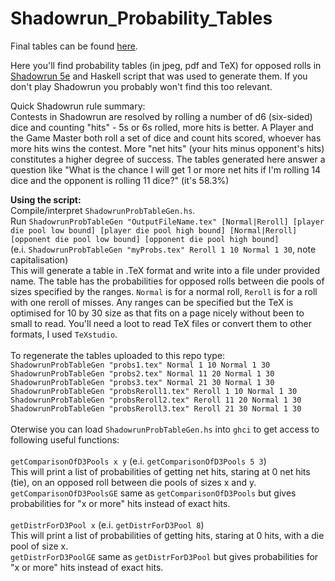 # Shadowrun_Probability_Tables

Final tables can be found [here](https://imgur.com/a/lrGKDF1).

Here you'll find probability tables (in jpeg, pdf and TeX) for opposed rolls in [Shadowrun 5e](https://en.wikipedia.org/wiki/Shadowrun) and Haskell script that was used to generate them. If you don't play Shadowrun you probably won't find this too relevant.

Quick Shadowrun rule summary:<br />
Contests in Shadowrun are resolved by rolling a number of d6 (six-sided) dice and counting "hits" - 5s or 6s rolled, more hits is better. A Player and the Game Master both roll a set of dice and count hits scored, whoever has more hits wins the contest. More "net hits" (your hits minus opponent's hits) constitutes a higher degree of success. The tables generated here answer a question like "What is the chance I will get 1 or more net hits if I'm rolling 14 dice and the opponent is rolling 11 dice?" (it's 58.3%)

**Using the script:**<br />
Compile/interpret `ShadowrunProbTableGen.hs`.<br />
Run `ShadowrunProbTableGen "OutputFileName.tex" [Normal|Reroll] [player die pool low bound] [player die pool high bound] [Normal|Reroll] [opponent die pool low bound] [opponent die pool high bound]`<br />
(e.i. `ShadowrunProbTableGen "myProbs.tex" Reroll 1 10 Normal 1 30`, note capitalisation)<br />
This will generate a table in .TeX format and write into a file under provided name. The table has the probabilities for opposed rolls between die pools of sizes specified by the ranges. `Normal` is for a normal roll, `Reroll` is for a roll with one reroll of misses. Any ranges can be specified but the TeX is optimised for 10 by 30 size as that fits on a page nicely without been to small to read. You'll need a loot to read TeX files or convert them to other formats, I used `TeXstudio`.<br />
<br />
To regenerate the tables uploaded to this repo type:<br />
`ShadowrunProbTableGen "probs1.tex" Normal 1 10 Normal 1 30`<br />
`ShadowrunProbTableGen "probs2.tex" Normal 11 20 Normal 1 30`<br />
`ShadowrunProbTableGen "probs3.tex" Normal 21 30 Normal 1 30`<br />
`ShadowrunProbTableGen "probsReroll1.tex" Reroll 1 10 Normal 1 30`<br />
`ShadowrunProbTableGen "probsReroll2.tex" Reroll 11 20 Normal 1 30`<br />
`ShadowrunProbTableGen "probsReroll3.tex" Reroll 21 30 Normal 1 30`<br />
<br />
Oterwise you can load `ShadowrunProbTableGen.hs` into `ghci` to get access to following useful functions:<br />
<br />
`getComparisonOfD3Pools x y` (e.i. `getComparisonOfD3Pools 5 3`)<br />
This will print a list of probabilities of getting net hits, staring at 0 net hits (tie), on an opposed roll between die pools of sizes x and y. <br />
`getComparisonOfD3PoolsGE` same as `getComparisonOfD3Pools` but gives probabilities for "x or more" hits instead of exact hits.<br />
<br />
`getDistrForD3Pool x` (e.i. `getDistrForD3Pool 8`)<br />
This will print a list of probabilities of getting hits, staring at 0 hits, with a die pool of size x.<br />
`getDistrForD3PoolGE` same as `getDistrForD3Pool` but gives probabilities for "x or more" hits instead of exact hits.<br />
